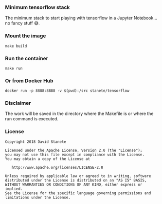 ### Minimum tensorflow stack

The minimum stack to start playing with tensorflow in a Jupyter Notebook... no fancy stuff 😅.

### Mount the image

```
make build
```

### Run the container

```
make run
```

### Or from Docker Hub

```
docker run -p 8888:8888 -v $(pwd):/src stanete/tensorflow
```

### Disclaimer

The work will be saved in the directory where the Makefile is or where the run command is executed.


### License

    Copyright 2018 David Stanete

    Licensed under the Apache License, Version 2.0 (the "License");
    you may not use this file except in compliance with the License.
    You may obtain a copy of the License at

       http://www.apache.org/licenses/LICENSE-2.0

    Unless required by applicable law or agreed to in writing, software
    distributed under the License is distributed on an "AS IS" BASIS,
    WITHOUT WARRANTIES OR CONDITIONS OF ANY KIND, either express or implied.
    See the License for the specific language governing permissions and
    limitations under the License.
